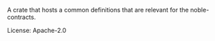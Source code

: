 A crate that hosts a common definitions that are relevant for the noble-contracts.

License: Apache-2.0